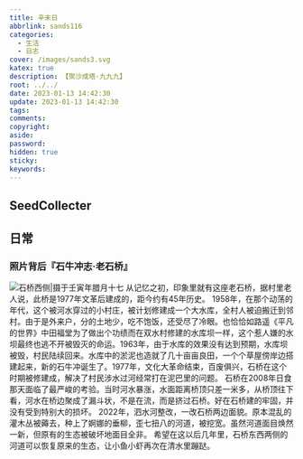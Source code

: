 ```yaml
---
title: 辛未日
abbrlink: sands116
categories:
  - 生活
  - 日志
cover: /images/sands3.svg
katex: true
description: 【聚沙成塔·九九九】
root: ../../
date: 2023-01-13 14:42:30
update: 2023-01-13 14:42:30
tags:
comments:
copyright:
aside:
password:
hidden: true
sticky:
keywords:
---
```


## SeedCollecter



## 日常
### 照片背后『石牛冲志·老石桥』
![石桥西侧|摄于壬寅年腊月十七](../../../images/20230102/IMG_20230108_175223.jpg)
从记忆之初，印象里就有这座老石桥，据村里老人说，此桥是1977年文革后建成的，距今约有45年历史。
1958年，在那个动荡的年代，这个被河水穿过的小村庄，被计划修建成一个大水库，全村人被迫搬迁到邻村。由于是外来户，分的土地少，吃不饱饭，还受尽了冷眼。也恰恰如路遥《平凡的世界》中田福堂为了做出个功绩而在双水村修建的水库坝一样，这个惹人嫌的水坝最终也逃不开被毁灭的命运。1963年，由于水库的效果没有达到预期，水库坝被毁，村民陆续回来。水库中的淤泥也造就了几十亩亩良田，一个个草屋傍岸边搭建起来，新的石牛冲诞生了。1977年，文化大革命结束，百废俱兴，石桥在这个时期被修建成，解决了村民涉水过河经常打在泥巴里的问题。
石桥在2008年日食那天面临了最严峻的考验。当时河水暴涨，水面距离桥顶只差一米多，从桥顶往下看，河水在桥边聚成了漏斗状，不是在流，而是挤过石桥。好在石桥建的牢固，并没有受到特别大的损坏。
2022年，泗水河整改，一改石桥两边面貌。原本混乱的灌木丛被薅去，种上了婀娜的垂柳，歪七扭八的河道，被挖宽。虽然河道面目焕然一新，但原有的生态被破坏地面目全非。
希望在这以后几年里，石桥东西两侧的河道可以恢复原来的生态，让小鱼小虾再次在清水里蹦跶。
 